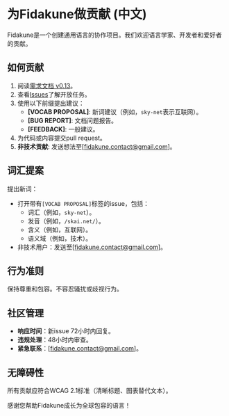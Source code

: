 # 为Fidakune做贡献 (中文)

Fidakune是一个创建通用语言的协作项目。我们欢迎语言学家、开发者和爱好者的贡献。

## 如何贡献
1. 阅读[需求文档 v0.13](../REQUIREMENTS.md)。
2. 查看[Issues](https://github.com/jlillywh/Fidakune-Language/issues)了解开放任务。
3. 使用以下前缀提出建议：
   - **[VOCAB PROPOSAL]**: 新词建议（例如，`sky-net`表示互联网）。
   - **[BUG REPORT]**: 文档问题报告。
   - **[FEEDBACK]**: 一般建议。
4. 为代码或内容提交pull request。
5. **非技术贡献**: 发送想法至[fidakune.contact@gmail.com]。

## 词汇提案
提出新词：
- 打开带有`[VOCAB PROPOSAL]`标签的issue，包括：
  - 词汇（例如，`sky-net`）。
  - 发音（例如，`/skai.net/`）。
  - 含义（例如，互联网）。
  - 语义域（例如，技术）。
- 非技术用户：发送至[fidakune.contact@gmail.com]。

## 行为准则
保持尊重和包容。不容忍骚扰或歧视行为。

## 社区管理
- **响应时间**：新issue 72小时内回复。
- **违规处理**：48小时内审查。
- **紧急联系**：[fidakune.contact@gmail.com]。

## 无障碍性
所有贡献应符合WCAG 2.1标准（清晰标题、图表替代文本）。

感谢您帮助Fidakune成长为全球包容的语言！
